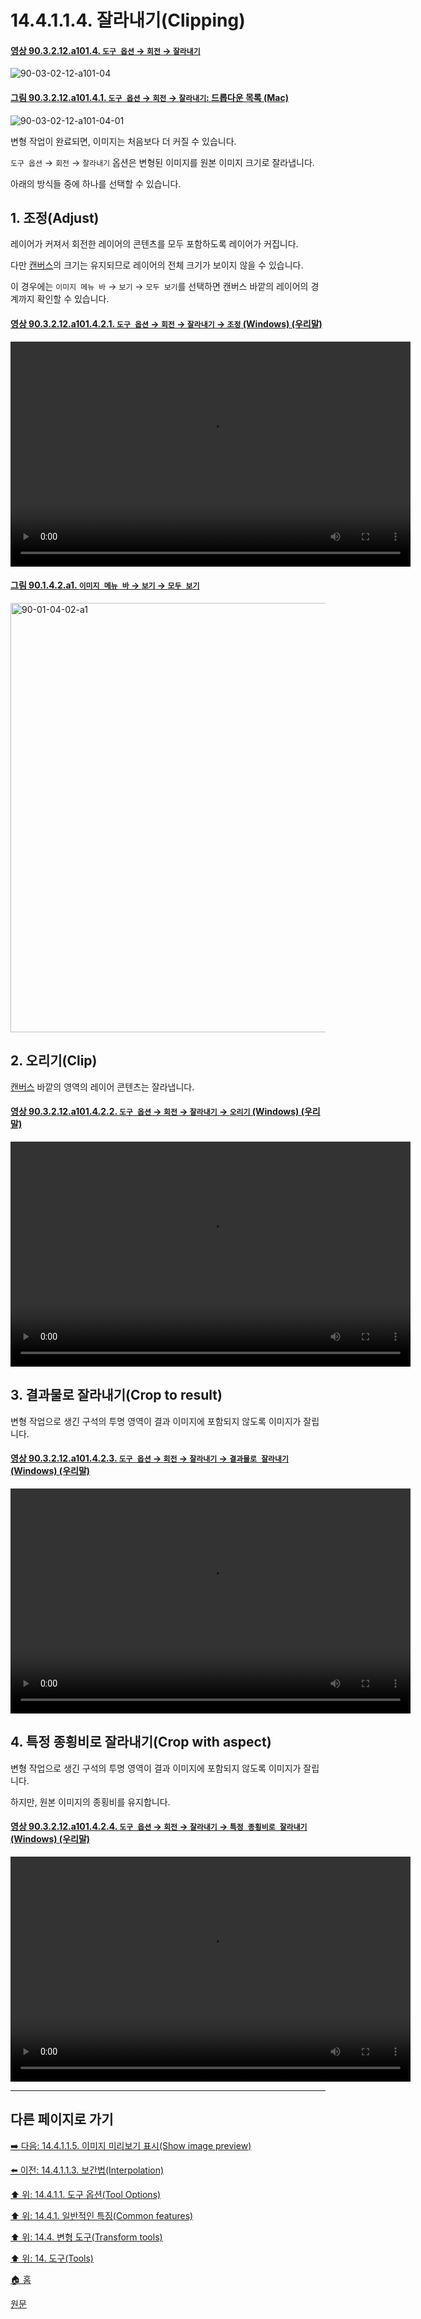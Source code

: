 # 14.4.1.1.4. 잘라내기(Clipping)

<a id="90-03-02-12-a101-04"></a>

#### [영상 90.3.2.12.a101.4. `도구 옵션` → `회전` → `잘라내기`](./90-03-02-12-rotate.md#90-03-02-12-a101-04)
![90-03-02-12-a101-04](https://github.com/wonder13662/gimp/assets/15767104/9d68935c-6dc8-4497-bfdb-4a42a4a783ca)

<a id="90-03-02-12-a101-04-01"></a>

#### [그림 90.3.2.12.a101.4.1. `도구 옵션` → `회전` → `잘라내기`: 드롭다운 목록 (Mac)](./90-03-02-12-rotate.md#90-03-02-12-a101-04-01)
![90-03-02-12-a101-04-01](https://github.com/wonder13662/gimp/assets/15767104/f684bdd3-92b1-4ca3-9007-3eb7f03a0eb3)

변형 작업이 완료되면, 이미지는 처음보다 더 커질 수 있습니다.

`도구 옵션` → `회전` → `잘라내기` 옵션은 변형된 이미지를 원본 이미지 크기로 잘라냅니다.

아래의 방식들 중에 하나를 선택할 수 있습니다.

<a id="14-04-01-01-04-s1"></a>

## 1. 조정(Adjust)
레이어가 커져서 회전한 레이어의 콘텐츠를 모두 포함하도록 레이어가 커집니다.

다만 [캔버스](./19-glossaryx-canvas.md)의 크기는 유지되므로 레이어의 전체 크기가 보이지 않을 수 있습니다.

이 경우에는 `이미지 메뉴 바` → `보기` → `모두 보기`를 선택하면 캔버스 바깥의 레이어의 경계까지 확인할 수 있습니다.

<a id="90-03-02-12-a101-04-02-01"></a>

#### [영상 90.3.2.12.a101.4.2.1. `도구 옵션` → `회전` → `잘라내기` → `조정` (Windows) (우리말)](./90-03-02-12-rotate.md#90-03-02-12-a101-04-02-01)
<video controls="controls" width="640" height="360" src="https://github.com/wonder13662/gimp/assets/15767104/51596aa8-b979-483b-854c-4410065cf575"></video>

<a id="90-01-04-02-a1"></a>

#### [그림 90.1.4.2.a1. `이미지 메뉴 바` → `보기` → `모두 보기`](./90-01-04-02-show_all.md#90-01-04-02-a1)
<img width="940" height="687" alt="90-01-04-02-a1" src="https://github.com/user-attachments/assets/6545738f-9e8c-40f4-afaa-787009b8448f" />

<a id="14-04-01-01-04-s2"></a>

## 2. 오리기(Clip)
[캔버스](./19-glossaryx-canvas.md) 바깥의 영역의 레이어 콘텐츠는 잘라냅니다.

<a id="90-03-02-12-a101-04-02-02"></a>

#### [영상 90.3.2.12.a101.4.2.2. `도구 옵션` → `회전` → `잘라내기` → `오리기` (Windows) (우리말)](./90-03-02-12-rotate.md#90-03-02-12-a101-04-02-02)
<video controls="controls" width="640" height="360" src="https://github.com/wonder13662/gimp/assets/15767104/c32865a3-a6fe-4b2b-a743-e03dcb1cf620"></video>

<a id="14-04-01-01-04-s3"></a>

## 3. 결과물로 잘라내기(Crop to result)
변형 작업으로 생긴 구석의 투명 영역이 결과 이미지에 포함되지 않도록 이미지가 잘립니다.

<a id="90-03-02-12-a101-04-02-03"></a>

#### [영상 90.3.2.12.a101.4.2.3. `도구 옵션` → `회전` → `잘라내기` → `결과물로 잘라내기` (Windows) (우리말)](./90-03-02-12-rotate.md#90-03-02-12-a101-04-02-03)
<video controls="controls" width="640" height="360" src="https://github.com/wonder13662/gimp/assets/15767104/e0ef0b14-ebf1-41ba-9a22-84ee5b9c745f"></video>

<a id="14-04-01-01-04-s4"></a>

## 4. 특정 종횡비로 잘라내기(Crop with aspect)
변형 작업으로 생긴 구석의 투명 영역이 결과 이미지에 포함되지 않도록 이미지가 잘립니다.

하지만, 원본 이미지의 종횡비를 유지합니다.

<a id="90-03-02-12-a101-04-02-04"></a>

#### [영상 90.3.2.12.a101.4.2.4. `도구 옵션` → `회전` → `잘라내기` → `특정 종횡비로 잘라내기` (Windows) (우리말)](./90-03-02-12-rotate.md#90-03-02-12-a101-04-02-04)
<video controls="controls" width="640" height="360" src="https://github.com/wonder13662/gimp/assets/15767104/8bd8cc17-0a30-4b1d-be91-4eb6741db01e"></video>

***

## 다른 페이지로 가기

[➡️ 다음: 14.4.1.1.5. 이미지 미리보기 표시(Show image preview)](./14-04-01-01-05-show_image_preview.md)

[⬅️ 이전: 14.4.1.1.3. 보간법(Interpolation)](./14-04-01-01-03-interpolation.md)

[⬆️ 위: 14.4.1.1. 도구 옵션(Tool Options)](./14-04-01-01-00-tool_options.md)

[⬆️ 위: 14.4.1. 일반적인 특징(Common features)](./14-04-01-00-common-features.md)

[⬆️ 위: 14.4. 변형 도구(Transform tools)](./14-04-00-transform-tools.md)

[⬆️ 위: 14. 도구(Tools)](./14-00-tools.md)

[🏠 홈](./00-home.md)

[원문](https://docs.gimp.org/2.10/ko/gimp-tools-transform.html#clipping-option)